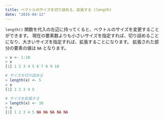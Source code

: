 ```yaml
---
title: ベクトルのサイズを切り詰める、拡張する (length)
date: "2015-04-12"
---
```


`length()` 関数を代入の左辺に持ってくると、ベクトルのサイズを変更することができます。
現在の要素数よりも小さいサイズを指定すれば、切り詰めることになり、大きいサイズを指定すれば、拡張することになります。
拡張された部分の要素の値は `NA` となります。

```r
> x <- 1:10
> x
[1] 1 2 3 4 5 6 7 8 9 10

# サイズを切り詰める
> length(x) <- 5
> x
[1] 1 2 3 4 5

# サイズを拡張する
> length(x) <- 10
> x
[1] 1 2 3 4 5 NA NA NA NA NA
```

